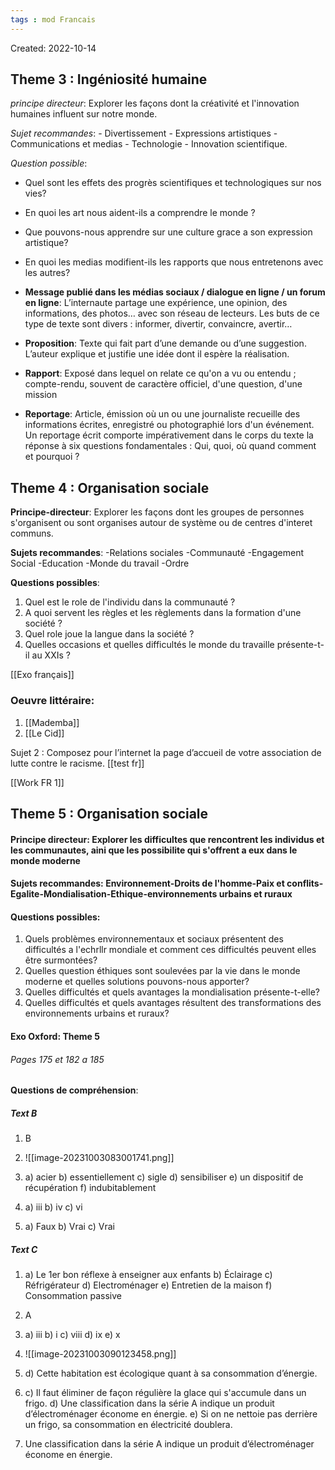 ```yaml
---
tags : mod Francais
---
```

Created: 2022-10-14 

## **Theme 3 :** Ingéniosité humaine
*principe directeur*: Explorer les façons dont la créativité et l'innovation humaines influent sur notre monde.

*Sujet recommandes*: - Divertissement - Expressions artistiques - Communications et medias - Technologie - Innovation scientifique.

*Question possible*: 
- Quel sont les effets des progrès scientifiques et technologiques sur nos vies?
- En quoi les art nous aident-ils a comprendre le monde ? 
- Que pouvons-nous apprendre sur une culture grace a son expression artistique? 
- En quoi les medias modifient-ils les rapports que nous entretenons avec les autres? 

 
- **Message publié dans les médias sociaux / dialogue en ligne / un forum en ligne**: L’internaute partage une expérience, une opinion, des informations, des photos… avec son réseau de lecteurs. Les buts de ce type de texte sont divers : informer, divertir, convaincre, avertir… 
- **Proposition**: Texte qui fait part d’une demande ou d’une suggestion. L’auteur explique et justifie une idée dont il espère la réalisation. 
- **Rapport**: Exposé dans lequel on relate ce qu'on a vu ou entendu ; compte-rendu, souvent de caractère officiel, d'une question, d'une mission 
- **Reportage**: Article, émission où un ou une journaliste recueille des informations écrites, enregistré ou photographié lors d'un événement. Un reportage écrit comporte impérativement dans le corps du texte la réponse à six questions fondamentales : Qui, quoi, où quand comment et pourquoi ?

## **Theme 4 :** Organisation sociale

**Principe-directeur**: Explorer les façons dont les groupes de personnes s'organisent ou sont organises autour de système ou de centres d'interet communs.

**Sujets recommandes**: -Relations sociales -Communauté -Engagement Social -Education -Monde du travail -Ordre 

**Questions possibles**: 
1. Quel est le role de l'individu dans la communauté ? 
2. A quoi servent les règles et les règlements dans la formation d'une société ? 
3. Quel role joue la langue dans la société ?
4. Quelles occasions et quelles difficultés le monde du travaille présente-t-il au XXIs ? 

[[Exo français]] 

### Oeuvre littéraire:
1. [[Mademba]]
2. [[Le Cid]] 

Sujet 2 : Composez pour l’internet la page d’accueil de votre association de lutte contre le
racisme.
[[test fr]] 

[[Work FR 1]]  

## **Theme 5 :** Organisation sociale
#### Principe directeur: **Explorer les difficultes que rencontrent les individus et les communautes, aini que les possibilite qui s'offrent a eux dans le monde moderne**
#### Sujets recommandes: **Environnement-Droits de l'homme-Paix et conflits-Egalite-Mondialisation-Ethique-environnements urbains et ruraux**
#### Questions possibles: 
1. Quels problèmes environnementaux et sociaux présentent des difficultés a l'echrllr mondiale et comment ces difficultés peuvent elles être surmontées?
2. Quelles question éthiques sont soulevées par la vie dans le monde moderne et quelles solutions pouvons-nous apporter?
3. Quelles difficultés et quels avantages la mondialisation présente-t-elle?
4. Quelles difficultés et quels avantages résultent des transformations des environnements urbains et ruraux?

#### Exo Oxford: Theme 5
###### Pages 175 et 182 a 185

**Questions de compréhension**: 
##### Text B
1. B
2. ![[image-20231003083001741.png]]

3. a) acier
   b) essentiellement
   c) sigle
   d) sensibiliser
   e) un dispositif de récupération
   f) indubitablement

4. a) iii
   b) iv
   c) vi

5. a) Faux
   b) Vrai
   c) Vrai

##### Text C
1. a) Le 1er bon réflexe à enseigner aux enfants
   b) Éclairage
   c) Réfrigérateur
   d) Electroménager
   e) Entretien de la maison
   f) Consommation passive

2. A

3. a) iii
   b) i
   c) viii
   d) ix
   e) x

4. 
   ![[image-20231003090123458.png]]

6. d) Cette habitation est écologique quant à sa consommation d’énergie.

7. c) Il faut éliminer de façon régulière la glace qui s'accumule dans un frigo. 
   d) Une classification dans la série A indique un produit d’électroménager économe en énergie. 
   e) Si on ne nettoie pas derrière un frigo, sa consommation en électricité doublera.

8. Une classification dans la série A indique un produit d’électroménager économe en énergie.


